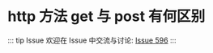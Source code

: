 # http 方法 get 与 post 有何区别



::: tip Issue 
 欢迎在 Issue 中交流与讨论: [Issue 596](https://github.com/shfshanyue/Daily-Question/issues/596) 
:::



